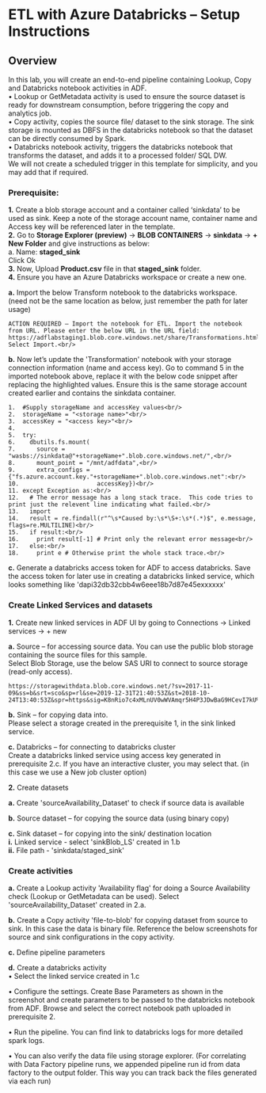 # ETL with Azure Databricks – Setup Instructions
 
## Overview
In this lab, you will create an end-to-end pipeline containing Lookup, Copy and Databricks notebook activities in ADF.<br/>
•	Lookup or GetMetadata activity is used to ensure the source dataset is ready for downstream consumption, before triggering the copy and analytics job.<br/>
•	Copy activity, copies the source file/ dataset to the sink storage. The sink storage is mounted as DBFS in the databricks notebook so that the dataset can be directly consumed by Spark.<br/>
•	Databricks notebook activity, triggers the databricks notebook that transforms the dataset, and adds it to a processed folder/ SQL DW.<br/>
We will not create a scheduled trigger in this template for simplicity, and you may add that if required.
 
### Prerequisite:
**1.** Create a blob storage account and a container called ‘sinkdata’ to be used as sink. Keep a note of the storage account name, container name and Access key will be referenced later in the template.<br/>
**2.** Go to **Storage Explorer (preview)** -> **BLOB CONTAINERS** -> **sinkdata** -> **+ New Folder** and give instructions as below:<br/>
    a. Name: **staged_sink**<br/>
    Click Ok<br/>
**3.** Now, Upload **Product.csv** file in that **staged_sink** folder.<br/>
**4.** Ensure you have an Azure Databricks workspace or create a new one.<br/>

**a.** Import the below Transform notebook to the databricks workspace. (need not be the same location as below, just remember the path for later usage)<br/>
```
ACTION REQUIRED – Import the notebook for ETL. Import the notebook from URL. Please enter the below URL in the URL field: https://adflabstaging1.blob.core.windows.net/share/Transformations.html. Select Import.<br/>
```

**b.** Now let’s update the 'Transformation' notebook with your storage connection information (name and access key). Go to command 5 in the imported notebook above, replace it with the below code snippet after replacing the highlighted values. Ensure this is the same storage account created earlier and contains the sinkdata container.
```
1.	#Supply storageName and accessKey values<br/>
2.	storageName = "<storage name>"<br/>
3.	accessKey = "<access key>"<br/>
4.	  
5.	try:  
6.	  dbutils.fs.mount(  
7.	    source = "wasbs://sinkdata@"+storageName+".blob.core.windows.net/",<br/>
8.	    mount_point = "/mnt/adfdata",<br/>
9.	    extra_configs = {"fs.azure.account.key."+storageName+".blob.core.windows.net":<br/>
10.	                     accessKey})<br/>
11.	except Exception as:<br/>
12.	  # The error message has a long stack trace.  This code tries to print just the relevent line indicating what failed.<br/>
13.	  import
14.	  result = re.findall(r"^\s*Caused by:\s*\S+:\s*(.*)$", e.message, flags=re.MULTILINE)<br/>
15.	  if result:<br/>
16.	    print result[-1] # Print only the relevant error message<br/>
17.	  else:<br/>
18.	    print e # Otherwise print the whole stack trace.<br/>
``` 
**c.** Generate a databricks access token for ADF to access databricks. Save the access token for later use in creating a databricks linked service, which looks something like 'dapi32db32cbb4w6eee18b7d87e45exxxxxx' 
 
  
### Create Linked Services and datasets
**1.**	Create new linked services in ADF UI by going to Connections -> Linked services -> + new<br/>

**a.**	Source – for accessing source data. You can use the public blob storage containing the source files for this sample.<br/>
Select Blob Storage, use the below SAS URI to connect to source storage (read-only access).<br/>
```
https://storagewithdata.blob.core.windows.net/?sv=2017-11-09&ss=b&srt=sco&sp=rl&se=2019-12-31T21:40:53Z&st=2018-10-24T13:40:53Z&spr=https&sig=K8nRio7c4xMLnUV0wWVAmqr5H4P3JDwBaG9HCevI7kU%3D<br/>
```

**b.**	Sink – for copying data into.<br/>
Please select a storage created in the prerequisite 1, in the sink linked service.<br/>
 
**c.**	Databricks – for connecting to databricks cluster<br/>
Create a databricks linked service using access key generated in prerequisite 2.c. If you have an interactive cluster, you may select that. (in this case we use a New job cluster option)<br/>
 
**2.**	Create datasets<br/>

**a.**	Create 'sourceAvailability_Dataset' to check if source data is available<br/>
 
**b.**	Source dataset – for copying the source data (using binary copy)<br/>
 
**c.**	Sink dataset – for copying into the sink/ destination location<br/>
**i.**	Linked service - select 'sinkBlob_LS' created in 1.b<br/>
**ii.**	File path - 'sinkdata/staged_sink'
 
### Create activities
**a.** Create a Lookup activity 'Availability flag' for doing a Source Availability check (Lookup or GetMetadata can be used). Select 'sourceAvailability_Dataset' created in 2.a.<br/>
 
**b.**	Create a Copy activity 'file-to-blob' for copying dataset from source to sink. In this case the data is binary file. Reference the below screenshots for source and sink configurations in the copy activity.<br/>

**c.**	Define pipeline parameters<br/>
 
**d.**	Create a databricks activity<br/>
•	Select the linked service created in 1.c<br/>
 
•	Configure the settings. Create Base Parameters as shown in the screenshot and create parameters to be passed to the databricks notebook from ADF. Browse and select the correct notebook path uploaded in prerequisite 2.<br/>
 
•	Run the pipeline. You can find link to databricks logs for more detailed spark logs.<br/>
 
•	You can also verify the data file using storage explorer. (For correlating with Data Factory pipeline runs, we appended pipeline run id from data factory to the output folder. This way you can track back the files generated via each run)<br/>
